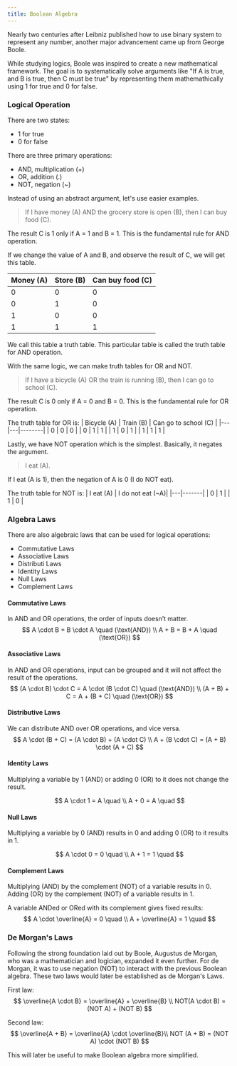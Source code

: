 ```yaml
---
title: Boolean Algebra
---
```


Nearly two centuries after Leibniz published how to use binary system to represent any number, another major advancement came up from George Boole.

While studying logics, Boole was inspired to create a new mathematical framework. The goal is to systematically solve arguments like "If A is true, and B is true, then C must be true" by representing them mathemathically using 1 for true and 0 for false.

### Logical Operation

There are two states:
- 1 for true
- 0 for false

There are three primary operations:
- AND, multiplication (+)
- OR, addition (.)
- NOT, negation (~)

Instead of using an abstract argument, let's use easier examples.

> If I have money (A) AND the grocery store is open (B), then I can buy food (C).

The result C is 1 only if A = 1 and B = 1. This is the fundamental rule for AND operation.

If we change the value of A and B, and observe the result of C, we will get this table.

| Money (A) | Store (B) | Can buy food (C)|
|---|---|---------|
| 0 | 0 |    0    |
| 0 | 1 |    0    |
| 1 | 0 |    0    |
| 1 | 1 |    1    |

We call this table a truth table. This particular table is called the truth table for AND operation.

With the same logic, we can make truth tables for OR and NOT.

> If I have a bicycle (A) OR the train is running (B), then I can go to school (C).
> 
The result C is 0 only if A = 0 and B = 0. This is the fundamental rule for OR operation. 

The truth table for OR is:
| Bicycle (A) | Train (B) | Can go to school (C) |
|---|---|--------|
| 0 | 0 |   0    |
| 0 | 1 |   1    |
| 1 | 0 |   1    |
| 1 | 1 |   1    |

Lastly, we have NOT operation which is the simplest. Basically, it negates the argument.

> I eat (A).

If I eat (A is 1), then the negation of A is 0 (I do NOT eat). 

The truth table for NOT is:
| I eat (A) | I do not eat (~A)|
|---|-------|
| 0 |   1   |
| 1 |   0   |


### Algebra Laws

There are also algebraic laws that can be used for logical operations:
- Commutative Laws
- Associative Laws
- Distributi Laws
- Identity Laws
- Null Laws
- Complement Laws


#### Commutative Laws
In AND and OR operations, the order of inputs doesn’t matter.
$$
A \cdot B = B \cdot A \quad (\text{AND}) \\
A + B = B + A \quad (\text{OR})
$$

#### Associative Laws
In AND and OR operations, input can be grouped and it will not affect the result of the operations.
$$
(A \cdot B) \cdot C = A \cdot (B \cdot C) \quad (\text{AND}) \\
(A + B) + C = A + (B + C) \quad (\text{OR})
$$

#### Distributive Laws
We can distribute AND over OR operations, and vice versa.
$$
A \cdot (B + C) = (A \cdot B) + (A \cdot C) \\
A + (B \cdot C) = (A + B) \cdot (A + C)
$$

#### Identity Laws

Multiplying a variable by 1 (AND) or adding 0 (OR) to it does not change the result.

$$
A \cdot 1 = A \quad \\
A + 0 = A \quad
$$

#### Null Laws

Multiplying a variable by 0 (AND) results in 0 and adding 0 (OR) to it results in 1. 

$$
A \cdot 0 = 0 \quad  \\
A + 1 = 1 \quad
$$

#### Complement Laws

Multiplying (AND) by the complement (NOT) of a variable results in 0.
Adding (OR) by the complement (NOT) of a variable results in 1.

A variable ANDed or ORed with its complement gives fixed results:
$$
A \cdot \overline{A} = 0 \quad \\
A + \overline{A} = 1 \quad 
$$

### De Morgan's Laws
Following the strong foundation laid out by Boole, Augustus de Morgan, who was a mathematician and logician, expanded it even further. For de Morgan, it was to use negation (NOT) to interact with the previous Boolean algebra. These two laws would later be established as de Morgan's Laws.
   
First law:
$$
\overline{A \cdot B} = \overline{A} + \overline{B} \\
NOT(A \cdot B) = (NOT A) + (NOT B)
$$

Second law:
$$
\overline{A + B} = \overline{A} \cdot \overline{B}\\
NOT (A + B) = (NOT A) \cdot (NOT B)
$$

This will later be useful to make Boolean algebra more simplified.